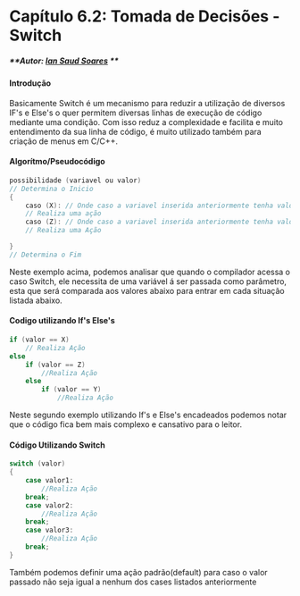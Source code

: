 # Capítulo 6.2: Tomada de Decisões - Switch

##### **Autor: **[**Ian Saud Soares**](https://github.com/iansaud)** **

#### Introdução

Basicamente Switch é um mecanismo para reduzir a utilização de diversos IF's e Else's o quer permitem diversas linhas de execução de código mediante uma condição. Com isso reduz a complexidade e facilita e muito entendimento da sua linha de código, é muito utilizado também para criação de menus em C/C++.

#### Algorítmo/Pseudocódigo

```c
possibilidade (variavel ou valor)
// Determina o Inicio
{
    caso (X): // Onde caso a variavel inserida anteriormente tenha valor igual a este, ele irã realizar a ação abaixo
    // Realiza uma ação
    caso (Z): // Onde caso a variavel inserida anteriormente tenha valor igual a este, ele irã realizar a ação abaixo
    // Realiza uma Ação

}
// Determina o Fim
```

Neste exemplo acima, podemos analisar que quando o compilador acessa o caso Switch, ele necessita de uma variável á  ser passada como parâmetro, esta que será comparada aos valores abaixo para entrar em cada situação listada abaixo.

#### Codigo utilizando If's Else's

```c
if (valor == X)
    // Realiza Ação
else
    if (valor == Z)
        //Realiza Ação
    else
        if (valor == Y)
            //Realiza Ação
```

Neste segundo exemplo utilizando If's e Else's encadeados podemos notar que o código fica bem mais complexo e cansativo para o leitor.

#### Código Utilizando Switch

```c
switch (valor)
{
    case valor1:
        //Realiza Ação
    break;
    case valor2:
        //Realiza Ação
    break;
    case valor3:
        //Realiza Ação
    break;
}
```

Também podemos definir uma ação padrão\(default\) para caso o valor passado não seja igual a nenhum dos cases listados anteriormente

